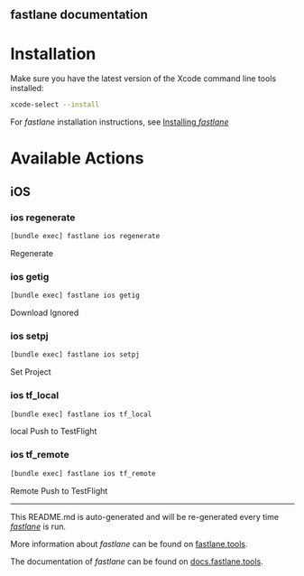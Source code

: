 fastlane documentation
----

# Installation

Make sure you have the latest version of the Xcode command line tools installed:

```sh
xcode-select --install
```

For _fastlane_ installation instructions, see [Installing _fastlane_](https://docs.fastlane.tools/#installing-fastlane)

# Available Actions

## iOS

### ios regenerate

```sh
[bundle exec] fastlane ios regenerate
```

Regenerate

### ios getig

```sh
[bundle exec] fastlane ios getig
```

Download Ignored

### ios setpj

```sh
[bundle exec] fastlane ios setpj
```

Set Project

### ios tf_local

```sh
[bundle exec] fastlane ios tf_local
```

local Push to TestFlight

### ios tf_remote

```sh
[bundle exec] fastlane ios tf_remote
```

Remote Push to TestFlight

----

This README.md is auto-generated and will be re-generated every time [_fastlane_](https://fastlane.tools) is run.

More information about _fastlane_ can be found on [fastlane.tools](https://fastlane.tools).

The documentation of _fastlane_ can be found on [docs.fastlane.tools](https://docs.fastlane.tools).
